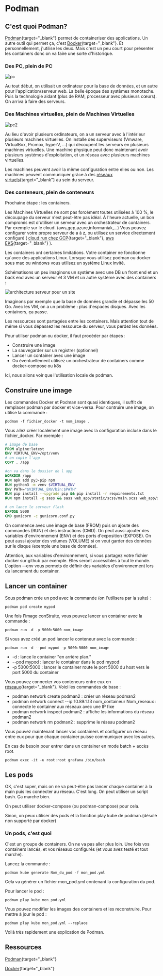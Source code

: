 # Podman

## C'est quoi Podman?

[Podman](https://podman.io/){target="_blank"} permet de containeriser des applications. 
Un autre outil qui permet ça, c'est [Docker](https://www.docker.com){target="_blank"}.
Et personnellement, j'utilise les deux.
Mais c'est un peu court pour présenter les containers donc on va faire une sorte d'historique.    

### Des PC, plein de PC

![pc](podman/config_reseaux1.png)

Au tout début, on utilisait un ordinateur pour la base de données, et un autre pour l'application/serveur web.
La belle époque des systèmes monotache. Puis la technologie aidant (plus de RAM, processeur avec plusieurs cœurs).
On arriva à faire des serveurs.

### Des Machines virtuelles, plein de Machines Virtuelles

![pc2](podman/config_reseaux2.png)

Au lieu d'avoir plusieurs ordinateurs, on a un serveur avec à l'intérieur plusieurs machines virtuelles.
On installe des superviseurs (Vmware, VirtualBox, Promox, hyperV, ...) qui découpent les serveurs en plusieurs machines virtuelles.
Une machine physique peut donc maintenant avoir plusieurs systémes d'exploitation, et un réseau avec plusieurs machines virtuelles.

Les machines peuvent avoir la même configuration entre elles ou non.
Les machines peuvent communiquer 
grâce à des [réseaux virtuels](https://www.it-connect.fr/comprendre-les-differents-types-de-reseaux-virtualbox/){target="_blank"} au sein du serveur.

### Des conteneurs, plein de conteneurs

Prochaine étape : les containers.

Les Machines Virtuelles ne sont pas forcément toutes utilisées à 100 %, le découpage du serveur n'est peut-être pas idéal.
À l'heure actuelle, 
un bon compromis est d'utiliser un serveur avec un orchestrateur de containers. Par exemple sur le cloud. (aws,gcp,azure,informaniak,...)
Vous pouvez configurer votre propre serveur de a à z, 
ou utilisez un service directement configuré ( [cloud run chez GCP](https://cloud.google.com/run?hl=fr){target="_blank"}, 
[aws EKS](https://kubernetes.io/docs/concepts/overview/working-with-objects/kubernetes-objects/){target="_blank"} ).

Les containers ont certaines limitations. 
Votre container ne fonctionne qu'avec des applications Linux. 
Lorsque vous utilisez podman ou docker sous mac ou windows vous utilisez un système Linux invité.

Schématisons un peu imaginons un système avec une DB un front end et un back end avec un serveur et 3 VM et un autre système avec des containers : 

![architecture serveur pour un site](podman/serveurs_site.png)

Imaginons par exemple que la base de données grandie 
et dépasse les 50 Go. Avec les VM, on a un problème : plus d'espaces disques. Avec les containers, ça passe.

Les ressources sont partagées entre les containers. 
Mais attention tout de même si vous dépassez les ressource du serveur, vous perdez les données.

Pour utiliser podman ou docker, il faut procéder par étapes :

- Construire une image
- La sauvegarder sur un registrer (optionnel)
- Lancer un container avec une image
- Ou éventuellement utilisez un orchestrateur de containers comme docker-compose ou k8s

Ici, nous allons voir que l'utilisation locale de podman.

## Construire une image

Les commandes Docker et Podman sont quasi identiques, il suffit de remplacer podman par docker et vice-versa.
Pour contruire une image, on utilise la commande :

```shell
podman -f fichier_docker -t nom_image .
```

Vous allez créer localement une image avec la configuration incluse dans le fichier_docker. Par exemple :

```dockerfile
# image de base
FROM alpine:latest
ENV VIRTUAL_ENV=/opt/venv
# on copie l'app
COPY . /app

#on va dans le dossier de l app
WORKDIR /app
RUN apk add py3-pip npm
RUN python3 -m venv $VIRTUAL_ENV
ENV PATH="$VIRTUAL_ENV/bin:$PATH"
RUN pip install --upgrade pip && pip install -r requirements.txt
RUN npm install -g sass && sass web_app/static/scss/main.scss web_app/static/css/main.css

# on lance le serveur flask
EXPOSE 5000
CMD gunicorn -c gunicorn.conf.py
```

On commence avec une image de base (FROM) puis on ajoute des commandes (RUN) et des instructions (CMD).
On peut aussi ajouter des variables d'environnement (ENV) et des ports d'exposition (EXPOSE).
On peut aussi ajouter des volumes (VOLUME) si on veut garder des données sur le disque (exemple une base de données).

Attention, aux variables d'environnement, si vous partagez votre fichier docker sur github par exemple. Elles seront accessibles à tout le monde.
L'option --env vous permets de définir des variables d'environnement lors du lancement du container.

## Lancer un container

Sous podman crée un pod avec la commande (on l'utilisera par la suite) :

```shell
podman pod create mypod
```

Une fois l'image conStruite, vous pouvez lancer un container avec la commande :

```shell
podman run -d -p 5000:5000 nom_image
```

Si vous avez créé un pod lancer le conteneur avec la commande :

```shell
podman run -d --pod mypod -p 5000:5000 nom_image
```

- -d : lance le container "en arrière plan."
- --pod mypod : lancer le container dans le pod mypod
- -p 5000:5000 : lancer le container route le port 5000 du host vers le port 5000 du container

Vous pouvez connecter vos conteneurs entre eux en [réseaux](https://docs.podman.io/en/stable/markdown/podman-network.1.html){target="_blank"}.
Voici les commandes de base :

- podman network create podman2 : créer un réseau podman2
- podman network connect --ip 10.89.1.13 nom_containeur Nom_reseaux : connecte le container aux réseaux avec une IP fixe
- podman network inspect podman2 : affiche les informations du réseau podman2
- podman network rm podman2 : supprime le réseau podman2

Vous pouvez maintenant lancer vos containers et configurer un réseau entre eux pour que chaque container puisse communiquer avec les autres.

En cas de besoin pour entrer dans un container en mode batch + accès root.
```shell
podman exec -it -u root:root grafana /bin/bash
```

## Les pods

OK, c'est super, mais on ne va peut-être pas lancer chaque container à la main puis les connecter au réseau. 
C'est long. On peut utiliser un script bash. Ça marche bien.

On peut utiliser docker-compose (ou podman-compose) pour cela.

Sinon, on peux utiliser des pods et la fonction play kube de podman.(désolé non supporté par docker)

### Un pods, c'est quoi

C'est un groupe de containers. On ne va pas aller plus loin. Une fois vos containers lancés, et vos réseaux configurés (et vous avez testé et tout marche).

Lancez la commande :

```shell
podman kube generate Nom_du_pod -f mon_pod.yml
```

Cela va générer un fichier mon_pod.yml contenant la configuration du pod.

Pour lancer le pod :

```shell
podman play kube mon_pod.yml
```

Vous pouvez modifier les images des containers et les reconstruire. Pour mettre à jour le pod :

```shell
podman play kube mon_pod.yml --replace
```

Voilà très rapidement une explication de Podman.

## Ressources

[Podman](https://podman.io/){target="_blank"}

[Docker](https://www.docker.com){target="_blank"}